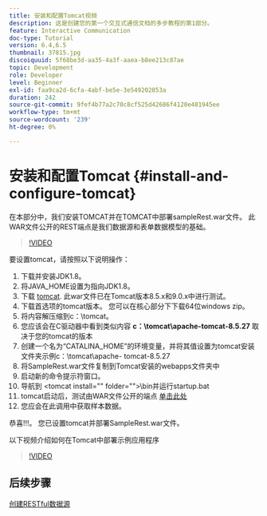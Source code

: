 ```yaml
---
title: 安装和配置Tomcat视频
description: 这是创建您的第一个交互式通信文档的多步教程的第1部分。
feature: Interactive Communication
doc-type: Tutorial
version: 6.4,6.5
thumbnail: 37815.jpg
discoiquuid: 5f68be3d-aa35-4a3f-aaea-b8ee213c87ae
topic: Development
role: Developer
level: Beginner
exl-id: faa9ca2d-6cfa-4abf-be5e-3e549202853a
duration: 242
source-git-commit: 9fef4b77a2c70c8cf525d42686f4120e481945ee
workflow-type: tm+mt
source-wordcount: '239'
ht-degree: 0%

---
```


# 安装和配置Tomcat {#install-and-configure-tomcat}

在本部分中，我们安装TOMCAT并在TOMCAT中部署sampleRest.war文件。 此WAR文件公开的REST端点是我们数据源和表单数据模型的基础。

>[!VIDEO](https://video.tv.adobe.com/v/37815?quality=12&learn=on)

要设置tomcat，请按照以下说明操作：

1. 下载并安装JDK1.8。
2. 将JAVA_HOME设置为指向JDK1.8。
3. 下载 [tomcat](https://tomcat.apache.org/). 此war文件已在Tomcat版本8.5.x和9.0.x中进行测试。
4. 下载首选项的tomcat版本。 您可以在核心部分下下载64位windows zip。
5. 将内容解压缩到c：\tomcat。
6. 您应该会在C驱动器中看到类似内容 **c：\tomcat\apache-tomcat-8.5.27** 取决于您的tomcat的版本
7. 创建一个名为“CATALINA_HOME”的环境变量，并将其值设置为tomcat安装文件夹示例c：\tomcat\apache- tomcat-8.5.27
8. 将SampleRest.war文件复制到Tomcat安装的webapps文件夹中
9. 启动新的命令提示符窗口。
10. 导航到 &lt;tomcat install=&quot;&quot; folder=&quot;&quot;>\bin并运行startup.bat
11. tomcat启动后，测试由WAR文件公开的端点 [单击此处](http://localhost:8080/SampleRest/webapi/getStatement/9586)
12. 您应会在此调用中获取样本数据。

恭喜!!!。 您已设置tomcat并部署SampleRest.war文件。

以下视频介绍如何在Tomcat中部署示例应用程序
>[!VIDEO](https://video.tv.adobe.com/v/37815?quality=12&learn=on)

## 后续步骤

[创建RESTful数据源](./create-data-source.md)